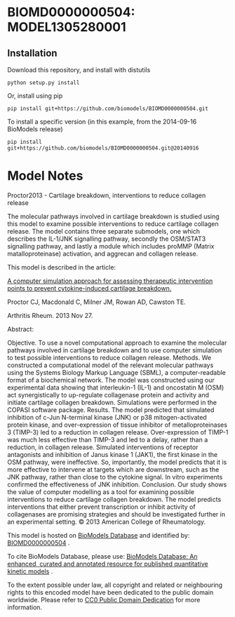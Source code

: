 # BIOMD0000000504: MODEL1305280001

## Installation

Download this repository, and install with distutils

`python setup.py install`

Or, install using pip

`pip install git+https://github.com/biomodels/BIOMD0000000504.git`

To install a specific version (in this example, from the 2014-09-16 BioModels release)

`pip install git+https://github.com/biomodels/BIOMD0000000504.git@20140916`


# Model Notes


Proctor2013 - Cartilage breakdown, interventions to reduce collagen release

The molecular pathways involved in cartilage breakdown is studied using this
model to examine possible interventions to reduce cartilage collagen release.
The model contains three separate submodels, one which describes the IL-1/JNK
signalling pathway, secondly the OSM/STAT3 signalling pathway, and lastly a
module which includes proMMP (Matrix matalloproteinase) activation, and
aggrecan and collagen release.

This model is described in the article:

[A computer simulation approach for assessing therapeutic intervention points
to prevent cytokine-induced cartilage
breakdown.](http://identifiers.org/pubmed/24285357)

Proctor CJ, Macdonald C, Milner JM, Rowan AD, Cawston TE.

Arthritis Rheum. 2013 Nov 27.

Abstract:

Objective. To use a novel computational approach to examine the molecular
pathways involved in cartilage breakdown and to use computer simulation to
test possible interventions to reduce collagen release. Methods. We
constructed a computational model of the relevant molecular pathways using the
Systems Biology Markup Language (SBML), a computer-readable format of a
biochemical network. The model was constructed using our experimental data
showing that interleukin-1 (IL-1) and oncostatin M (OSM) act synergistically
to up-regulate collagenase protein and activity and initiate cartilage
collagen breakdown. Simulations were performed in the COPASI software package.
Results. The model predicted that simulated inhibition of c-Jun N-terminal
kinase (JNK) or p38 mitogen-activated protein kinase, and over-expression of
tissue inhibitor of metalloproteinases 3 (TIMP-3) led to a reduction in
collagen release. Over-expression of TIMP-1 was much less effective than
TIMP-3 and led to a delay, rather than a reduction, in collagen release.
Simulated interventions of receptor antagonists and inhibition of Janus kinase
1 (JAK1), the first kinase in the OSM pathway, were ineffective. So,
importantly, the model predicts that it is more effective to intervene at
targets which are downstream, such as the JNK pathway, rather than close to
the cytokine signal. In vitro experiments confirmed the effectiveness of JNK
inhibition. Conclusion. Our study shows the value of computer modelling as a
tool for examining possible interventions to reduce cartilage collagen
breakdown. The model predicts interventions that either prevent transcription
or inhibit activity of collagenases are promising strategies and should be
investigated further in an experimental setting. © 2013 American College of
Rheumatology.

This model is hosted on [BioModels Database](http://www.ebi.ac.uk/biomodels/)
and identified by:
[BIOMD0000000504](http://identifiers.org/biomodels.db/BIOMD0000000504) .

To cite BioModels Database, please use: [BioModels Database: An enhanced,
curated and annotated resource for published quantitative kinetic
models](http://identifiers.org/pubmed/20587024) .

To the extent possible under law, all copyright and related or neighbouring
rights to this encoded model have been dedicated to the public domain
worldwide. Please refer to [CC0 Public Domain
Dedication](http://creativecommons.org/publicdomain/zero/1.0/) for more
information.


